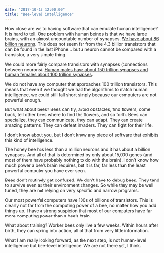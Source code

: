 ```yaml
---
date: "2017-10-13 12:00:00"
title: "Bee-level intelligence"
---
```




How close are we to having software that can emulate human intelligence? It is hard to tell. One problem with human beings is that we have large brains, with an almost uncountable number of synapses. [We have about 86 billion neurons](https://www.theguardian.com/science/blog/2012/feb/28/how-many-neurons-human-brain). This does not seem far from the 4.3 billion transistors that can be found in the last iPhone&hellip; but a neuron cannot be compared with a transistor, a very simple thing. 

We could more fairly compare transistors with synapses (connections between neurons). [Human males have about 150 trillion synapses and human females about 100 trillion synapses](http://scholarcommons.usf.edu/cgi/viewcontent.cgi?article=4812&#038;context=ujmm). 

We do not have any computer that approaches 100 trillion transistors. This means that even if we thought we had the algorithms to match human intelligence, we could still fall short simply because our computers are not powerful enough. 

But what about bees? Bees can fly, avoid obstacles, find flowers, come back, tell other bees where to find the flowers, and so forth. Bees can specialize, they can communicate, they can adapt. They can create amazing patterns. They can defeat invaders. They can fight for their life.

I don&rsquo;t know about you, but I don&rsquo;t know any piece of software that exhibits this kind of intelligence. 

The honey bee has less than a million neurons and it has about a billion synapses. And all of that is determined by only about 15,000 genes (and most of them have probably nothing to do with the brain). I don&rsquo;t know how much power a bee&rsquo;s brain requires, but it is far, far less than the least powerful computer you have ever seen.

Bees don&rsquo;t routinely get confused. We don&rsquo;t have to debug bees. They tend to survive even as their environment changes. So while they may be well tuned, they are not relying on very specific and narrow programs.

Our most powerful computers have 100s of billions of transistors. This is clearly not far from the computing power of a bee, no matter how you add things up. I have a strong suspicion that most of our computers have far more computing power than a bee&rsquo;s brain.

What about training? Worker bees only live a few weeks. Within hours after birth, they can spring into action, all of that from very little information.

What I am really looking forward, as the next step, is not human-level intelligence but bee-level intelligence. We are not there yet, I think.

